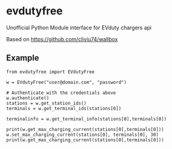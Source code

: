 # evdutyfree
 Unofficial Python Module interface for EVduty chargers api

Based on https://github.com/cliviu74/wallbox

## Example

```
from evdutyfree import EVdutyFree

w = EVdutyFree("user@domain.com", "password")

# Authenticate with the credentials above
w.authenticate()
stations = w.get_station_ids()
terminals = w.get_terminal_ids(stations[0])

terminalinfo = w.get_terminal_info(stations[0],terminals[0])

print(w.get_max_charging_current(stations[0],terminals[0]))
w.set_max_charging_current(stations[0], terminals[0], 30)
print(w.get_max_charging_current(stations[0],terminals[0]))
```